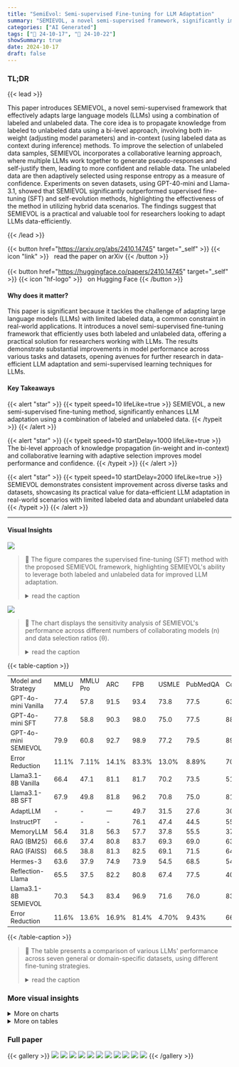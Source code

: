 ```yaml
---
title: "SemiEvol: Semi-supervised Fine-tuning for LLM Adaptation"
summary: "SEMIEVOL, a novel semi-supervised framework, significantly improves large language model adaptation by effectively leveraging both limited labeled and abundant unlabeled data, achieving superior perfo..."
categories: ["AI Generated"]
tags: ["🔖 24-10-17", "🤗 24-10-22"]
showSummary: true
date: 2024-10-17
draft: false
---
```


### TL;DR


{{< lead >}}

This paper introduces SEMIEVOL, a novel semi-supervised framework that effectively adapts large language models (LLMs) using a combination of labeled and unlabeled data.  The core idea is to propagate knowledge from labeled to unlabeled data using a bi-level approach, involving both in-weight (adjusting model parameters) and in-context (using labeled data as context during inference) methods.  To improve the selection of unlabeled data samples, SEMIEVOL incorporates a collaborative learning approach, where multiple LLMs work together to generate pseudo-responses and self-justify them, leading to more confident and reliable data.  The unlabeled data are then adaptively selected using response entropy as a measure of confidence. Experiments on seven datasets, using GPT-40-mini and Llama-3.1, showed that SEMIEVOL significantly outperformed supervised fine-tuning (SFT) and self-evolution methods, highlighting the effectiveness of the method in utilizing hybrid data scenarios.  The findings suggest that SEMIEVOL is a practical and valuable tool for researchers looking to adapt LLMs data-efficiently.

{{< /lead >}}


{{< button href="https://arxiv.org/abs/2410.14745" target="_self" >}}
{{< icon "link" >}} &nbsp; read the paper on arXiv
{{< /button >}}
<br><br>
{{< button href="https://huggingface.co/papers/2410.14745" target="_self" >}}
{{< icon "hf-logo" >}} &nbsp; on Hugging Face
{{< /button >}}

#### Why does it matter?
This paper is significant because it tackles the challenge of adapting large language models (LLMs) with limited labeled data, a common constraint in real-world applications.  It introduces a novel semi-supervised fine-tuning framework that efficiently uses both labeled and unlabeled data, offering a practical solution for researchers working with LLMs. The results demonstrate substantial improvements in model performance across various tasks and datasets, opening avenues for further research in data-efficient LLM adaptation and semi-supervised learning techniques for LLMs.
#### Key Takeaways

{{< alert "star" >}}
{{< typeit speed=10 lifeLike=true >}} SEMIEVOL, a new semi-supervised fine-tuning method, significantly enhances LLM adaptation using a combination of labeled and unlabeled data. {{< /typeit >}}
{{< /alert >}}

{{< alert "star" >}}
{{< typeit speed=10 startDelay=1000 lifeLike=true >}} The bi-level approach of knowledge propagation (in-weight and in-context) and collaborative learning with adaptive selection improves model performance and confidence. {{< /typeit >}}
{{< /alert >}}

{{< alert "star" >}}
{{< typeit speed=10 startDelay=2000 lifeLike=true >}} SEMIEVOL demonstrates consistent improvement across diverse tasks and datasets, showcasing its practical value for data-efficient LLM adaptation in real-world scenarios with limited labeled data and abundant unlabeled data {{< /typeit >}}
{{< /alert >}}

------
#### Visual Insights



![](figures/figures_1_0.png)

> 🔼 The figure compares the supervised fine-tuning (SFT) method with the proposed SEMIEVOL framework, highlighting SEMIEVOL's ability to leverage both labeled and unlabeled data for improved LLM adaptation.
> <details>
> <summary>read the caption</summary>
> Figure 1: Comparison of SEMIEVOL with previous SFT methods. SEMIEVOL enables interaction between diverse data types for superior performance evolution.
> </details>





![](charts/charts_6_0.png)

> 🔼 The chart displays the sensitivity analysis of SEMIEVOL's performance across different numbers of collaborating models (n) and data selection ratios (θ).
> <details>
> <summary>read the caption</summary>
> Figure 3: Sensitivity analysis of SEMIEVOL's performance under different n and θ on variant datasets.
> </details>





{{< table-caption >}}
<table id='0' style='font-size:14px'><tr><td>Model and Strategy</td><td>MMLU</td><td>MMLU Pro</td><td>ARC</td><td>FPB</td><td>USMLE</td><td>PubMedQA</td><td>ConvFinQA</td></tr><tr><td>GPT-4o-mini Vanilla</td><td>77.4</td><td>57.8</td><td>91.5</td><td>93.4</td><td>73.8</td><td>77.5</td><td>63.9</td></tr><tr><td>GPT-4o-mini SFT</td><td>77.8</td><td>58.8</td><td>90.3</td><td>98.0</td><td>75.0</td><td>77.5</td><td>88.8</td></tr><tr><td>GPT-4o-mini SEMIEVOL</td><td>79.9</td><td>60.8</td><td>92.7</td><td>98.9</td><td>77.2</td><td>79.5</td><td>89.2</td></tr><tr><td>Error Reduction</td><td>11.1%</td><td>7.11%</td><td>14.1%</td><td>83.3%</td><td>13.0%</td><td>8.89%</td><td>70.1%</td></tr><tr><td>Llama3.1-8B Vanilla</td><td>66.4</td><td>47.1</td><td>81.1</td><td>81.7</td><td>70.2</td><td>73.5</td><td>51.1</td></tr><tr><td>Llama3.1-8B SFT</td><td>67.9</td><td>49.8</td><td>81.8</td><td>96.2</td><td>70.8</td><td>75.0</td><td>81.3</td></tr><tr><td>AdaptLLM</td><td>-</td><td>-</td><td>一</td><td>49.7</td><td>31.5</td><td>27.6</td><td>30.9</td></tr><tr><td>InstructPT</td><td>-</td><td>-</td><td>-</td><td>76.1</td><td>47.4</td><td>44.5</td><td>55.2</td></tr><tr><td>MemoryLLM</td><td>56.4</td><td>31.8</td><td>56.3</td><td>57.7</td><td>37.8</td><td>55.5</td><td>37.2</td></tr><tr><td>RAG (BM25)</td><td>66.6</td><td>37.4</td><td>80.8</td><td>83.7</td><td>69.3</td><td>69.0</td><td>63.4</td></tr><tr><td>RAG (FAISS)</td><td>66.5</td><td>38.8</td><td>81.3</td><td>82.5</td><td>69.1</td><td>71.5</td><td>64.6</td></tr><tr><td>Hermes-3</td><td>63.6</td><td>37.9</td><td>74.9</td><td>73.9</td><td>54.5</td><td>68.5</td><td>54.9</td></tr><tr><td>Reflection-Llama</td><td>65.5</td><td>37.5</td><td>82.2</td><td>80.8</td><td>67.4</td><td>77.5</td><td>40.8</td></tr><tr><td>Llama3.1-8B SEMIEVOL</td><td>70.3</td><td>54.3</td><td>83.4</td><td>96.9</td><td>71.6</td><td>76.0</td><td>83.6</td></tr><tr><td>Error Reduction</td><td>11.6%</td><td>13.6%</td><td>16.9%</td><td>81.4%</td><td>4.70%</td><td>9.43%</td><td>66.5%</td></tr></table>{{< /table-caption >}}

> 🔼 The table presents a comparison of various LLMs' performance across seven general or domain-specific datasets, using different fine-tuning strategies.
> <details>
> <summary>read the caption</summary>
> Table 1: Performance comparison across different models on various datasets.
> </details>



### More visual insights



<details>
<summary>More on charts
</summary>


![](charts/charts_7_0.png "🔼 Figure 4: Entropy distribution indicates SEMIEVOL can enhanced response confidence. Lower entropy values indicate more confident predictions.")

> 🔼 The chart displays the distribution of prediction entropies for Vanilla, SFT, and SEMIEVOL models on the MMLU and MMLU-Pro datasets, illustrating that SEMIEVOL produces more confident predictions with lower entropy.
> <details>
> <summary>read the caption</summary>
> Figure 4: Entropy distribution indicates SEMIEVOL can enhanced response confidence. Lower entropy values indicate more confident predictions.
> </details>


![](charts/charts_7_1.png "🔼 Figure 6: Category-wise performance of SEMIEVOL.")

> 🔼 The radar chart compares the performance of Vanilla, SFT, and SEMIEVOL across various categories in the MMLU-Pro dataset, showing SEMIEVOL's superior performance.
> <details>
> <summary>read the caption</summary>
> Figure 6: Category-wise performance of SEMIEVOL.
> </details>


![](charts/charts_7_2.png "🔼 Figure 3: Sensitivity analysis of SEMIEVOL's performance under different n and θ on variant datasets.")

> 🔼 The chart displays SEMIEVOL's performance sensitivity analysis across different numbers of collaborative models and data selection ratios on MMLU and MMLU-Pro datasets.
> <details>
> <summary>read the caption</summary>
> Figure 3: Sensitivity analysis of SEMIEVOL's performance under different n and θ on variant datasets.
> </details>


![](charts/charts_8_0.png "🔼 Figure 7: Iterative evolution performance, each iteration means perform a round of SEMIEVOL.")

> 🔼 Figure 7 shows the iterative evolution performance of the SEMIEVOL model on MMLU and MMLU-Pro datasets across four iterations.
> <details>
> <summary>read the caption</summary>
> Figure 7: Iterative evolution performance, each iteration means perform a round of SEMIEVOL.
> </details>


</details>



<details>
<summary>More on tables
</summary>


{{< table-caption >}}
<br><table id='8' style='font-size:14px'><tr><td>Variant</td><td>MMLU</td><td>MMLU-Pro</td><td>ARC</td></tr><tr><td>Llama3.1-8B SEMIEVOL</td><td>70.3</td><td>54.3</td><td>83.4</td></tr><tr><td>w/o IWP</td><td>68.7</td><td>52.1</td><td>82.4</td></tr><tr><td>w/o ICP</td><td>69.7</td><td>53.2</td><td>83.0</td></tr><tr><td>w/o CL</td><td>69.1</td><td>53.0</td><td>82.4</td></tr><tr><td>w/o AS</td><td>69.9</td><td>53.5</td><td>82.1</td></tr></table>{{< /table-caption >}}
> 🔼 {{ table.description }}
> <details>
> <summary>read the caption</summary>
> {{ table.caption }}
> </details>


> Table 1 presents a performance comparison of various LLMs on seven datasets using different fine-tuning strategies, including vanilla, SFT, and SEMIEVOL, highlighting SEMIEVOL's consistent improvement.


{{< table-caption >}}
<table id='0' style='font-size:14px'><tr><td>Base Model</td><td colspan="4">MMLU (Dunlabeled / Dlabled)</td><td colspan="4">MMLU-Pro (Dunlabeled / Dlabled)</td></tr><tr><td></td><td>50%</td><td>100%</td><td>200%</td><td>300%</td><td>50%</td><td>100%</td><td>200%</td><td>300%</td></tr><tr><td>GPT-4o mini</td><td>78.2</td><td>78.6</td><td>79.3</td><td>79.9</td><td>58.9</td><td>59.5</td><td>60.1</td><td>60.8</td></tr><tr><td>Llama3.1-8B</td><td>68.3</td><td>69.5</td><td>69.7</td><td>70.3</td><td>50.8</td><td>52.0</td><td>53.5</td><td>54.3</td></tr></table>{{< /table-caption >}}
> 🔼 {{ table.description }}
> <details>
> <summary>read the caption</summary>
> {{ table.caption }}
> </details>


> Table 1 compares the performance of SEMIEVOL and various baselines across seven datasets using two different base LLMs, showing SEMIEVOL's consistent improvement across various tasks and models.


</details>


### Full paper

{{< gallery >}}
<img src="paper_images/1.png" class="grid-w50 md:grid-w33 xl:grid-w25" />
<img src="paper_images/2.png" class="grid-w50 md:grid-w33 xl:grid-w25" />
<img src="paper_images/3.png" class="grid-w50 md:grid-w33 xl:grid-w25" />
<img src="paper_images/4.png" class="grid-w50 md:grid-w33 xl:grid-w25" />
<img src="paper_images/5.png" class="grid-w50 md:grid-w33 xl:grid-w25" />
<img src="paper_images/6.png" class="grid-w50 md:grid-w33 xl:grid-w25" />
<img src="paper_images/7.png" class="grid-w50 md:grid-w33 xl:grid-w25" />
<img src="paper_images/8.png" class="grid-w50 md:grid-w33 xl:grid-w25" />
<img src="paper_images/9.png" class="grid-w50 md:grid-w33 xl:grid-w25" />
<img src="paper_images/10.png" class="grid-w50 md:grid-w33 xl:grid-w25" />
<img src="paper_images/11.png" class="grid-w50 md:grid-w33 xl:grid-w25" />
{{< /gallery >}}